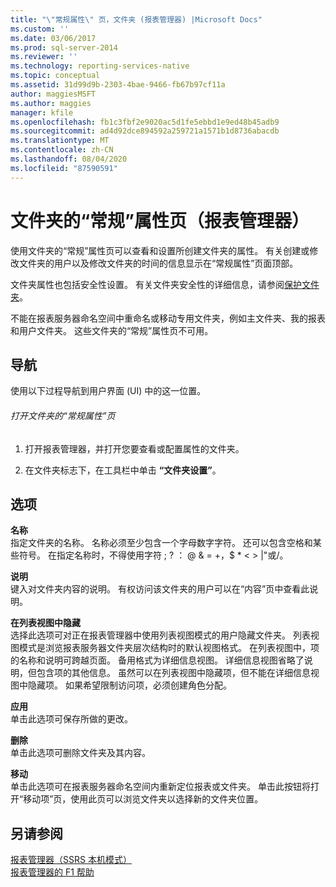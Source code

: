 ```yaml
---
title: "\"常规属性\" 页，文件夹 (报表管理器) |Microsoft Docs"
ms.custom: ''
ms.date: 03/06/2017
ms.prod: sql-server-2014
ms.reviewer: ''
ms.technology: reporting-services-native
ms.topic: conceptual
ms.assetid: 31d99d9b-2303-4bae-9466-fb67b97cf11a
author: maggiesMSFT
ms.author: maggies
manager: kfile
ms.openlocfilehash: fb1c3fbf2e9020ac5d1fe5ebbd1e9ed48b45adb9
ms.sourcegitcommit: ad4d92dce894592a259721a1571b1d8736abacdb
ms.translationtype: MT
ms.contentlocale: zh-CN
ms.lasthandoff: 08/04/2020
ms.locfileid: "87590591"
---
```

# <a name="general-properties-page-folders-report-manager"></a>文件夹的“常规”属性页（报表管理器）
  使用文件夹的“常规”属性页可以查看和设置所创建文件夹的属性。 有关创建或修改文件夹的用户以及修改文件夹的时间的信息显示在“常规属性”页面顶部。  
  
 文件夹属性也包括安全性设置。 有关文件夹安全性的详细信息，请参阅[保护文件夹](security/secure-folders.md)。  
  
 不能在报表服务器命名空间中重命名或移动专用文件夹，例如主文件夹、我的报表和用户文件夹。 这些文件夹的“常规”属性页不可用。  
  
## <a name="navigation"></a>导航  
 使用以下过程导航到用户界面 (UI) 中的这一位置。  
  
###### <a name="to-open-the-general-properties-page-for-a-folder"></a>打开文件夹的“常规属性”页  
  
1.  打开报表管理器，并打开您要查看或配置属性的文件夹。  
  
2.  在文件夹标志下，在工具栏中单击 **“文件夹设置”**。  
  
## <a name="options"></a>选项  
 **名称**  
 指定文件夹的名称。 名称必须至少包含一个字母数字字符。 还可以包含空格和某些符号。 在指定名称时，不得使用字符 ; ? ： \@ & = +，$ * \< > |"或/。  
  
 **说明**  
 键入对文件夹内容的说明。 有权访问该文件夹的用户可以在“内容”页中查看此说明。  
  
 **在列表视图中隐藏**  
 选择此选项可对正在报表管理器中使用列表视图模式的用户隐藏文件夹。 列表视图模式是浏览报表服务器文件夹层次结构时的默认视图格式。 在列表视图中，项的名称和说明可跨越页面。 备用格式为详细信息视图。 详细信息视图省略了说明，但包含项的其他信息。 虽然可以在列表视图中隐藏项，但不能在详细信息视图中隐藏项。 如果希望限制访问项，必须创建角色分配。  
  
 **应用**  
 单击此选项可保存所做的更改。  
  
 **删除**  
 单击此选项可删除文件夹及其内容。  
  
 **移动**  
 单击此选项可在报表服务器命名空间内重新定位报表或文件夹。 单击此按钮将打开“移动项”页，使用此页可以浏览文件夹以选择新的文件夹位置。  
  
## <a name="see-also"></a>另请参阅  
 [报表管理器（SSRS 本机模式）](../../2014/reporting-services/report-manager-ssrs-native-mode.md)   
 [报表管理器的 F1 帮助](../../2014/reporting-services/report-manager-f1-help.md)  
  
  
